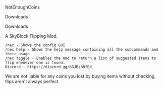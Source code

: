 NotEnoughCoins

Downloads

Downloads

A SkyBlock Flipping Mod.

    /nec - Shows the config GUI
    /nec help - Shows the help message containing all the subcommands and their usage
    /nec toggle - Enables the mod to return a list of suggested items to flip whenever one is found.
    Discord - https://discord.gg/b3JBsh8fEd

We are not liable for any coins you lost by buying items without checking, flips aren't always perfect
